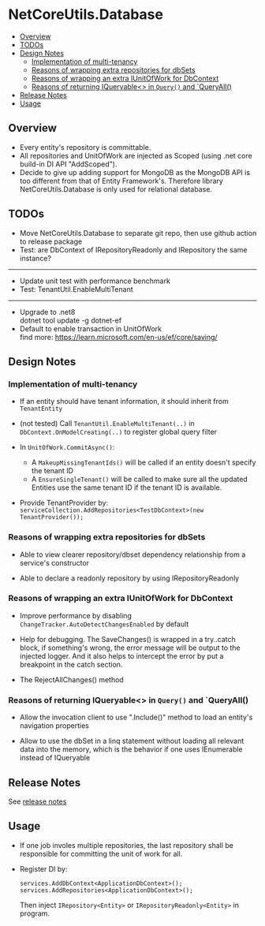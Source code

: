 # NetCoreUtils.Database

<!--TOC-->
  - [Overview](#overview)
  - [TODOs](#todos)
  - [Design Notes](#design-notes)
    - [Implementation of multi-tenancy](#implementation-of-multi-tenancy)
    - [Reasons of wrapping extra repositories for dbSets](#reasons-of-wrapping-extra-repositories-for-dbsets)
    - [Reasons of wrapping an extra IUnitOfWork for DbContext](#reasons-of-wrapping-an-extra-iunitofwork-for-dbcontext)
    - [Reasons of returning IQueryable<> in `Query()` and `QueryAll()](#reasons-of-returning-iqueryable-in-query-and-queryall)
  - [Release Notes](#release-notes)
  - [Usage](#usage)
<!--/TOC-->

## Overview

- Every entity's repository is committable.
- All repositories and UnitOfWork are injected as Scoped (using .net core build-in DI API "AddScoped").
- Decide to give up adding support for MongoDB as the MongoDB API is too
  different from that of Entity Framework's. Therefore library
  NetCoreUtils.Database is only used for relational database.

## TODOs

- Move NetCoreUtils.Database to separate git repo, then use github action to release package
- Test: are DbContext of IRepositoryReadonly and IRepository the same instance?

---
- Update unit test with performance benchmark
- Test: TenantUtil.EnableMultiTenant

---
- Upgrade to .net8  
  dotnet tool update -g dotnet-ef
- Default to enable transaction in UnitOfWork  
  find more: https://learn.microsoft.com/en-us/ef/core/saving/

## Design Notes

### Implementation of multi-tenancy

- If an entity should have tenant information, it should inherit from `TenantEntity`
- (not tested) Call `TenantUtil.EnableMultiTenant(..)` in
  `DbContext.OnModelCreating(..)` to register global query filter

- In `UnitOfWork.CommitAsync()`:
  * A `MakeupMissingTenantIds()` will be called if an entity doesn't specify the tenant ID
  * A `EnsureSingleTenant()` will be called to make sure all the updated Entities use the
    same tenant ID if the tenant ID is available.

- Provide TenantProvider by: `serviceCollection.AddRepositories<TestDbContext>(new TenantProvider());`

### Reasons of wrapping extra repositories for dbSets

- Able to view clearer repository/dbset dependency relationship from a service's
  constructor

- Able to declare a readonly repository by using IRepositoryReadonly

### Reasons of wrapping an extra IUnitOfWork for DbContext

- Improve performance by disabling `ChangeTracker.AutoDetectChangesEnabled` by default

- Help for debugging. The SaveChanges() is wrapped in a try..catch block, if something's wrong,
  the error message will be output to the injected logger. And it also helps to intercept the error
  by put a breakpoint in the catch section.

- The RejectAllChanges() method

### Reasons of returning IQueryable<> in `Query()` and `QueryAll()

- Allow the invocation client to use ".Include()" method to load an entity's navigation
  properties

- Allow to use the dbSet in a linq statement without loading all relevant data into the
  memory, which is the behavior if one uses IEnumerable instead of IQueryable

## Release Notes

See [release notes](./release-notes.md)

## Usage

- If one job involes multiple repositories, the last repository shall be
  responsible for committing the unit of work for all. 

- Register DI by:
  ```
  services.AddDbContext<ApplicationDbContext>();
  services.AddRepositories<ApplicationDbContext>();
  ```
  Then inject `IRepository<Entity>` or `IRepositoryReadonly<Entity>` in program.
